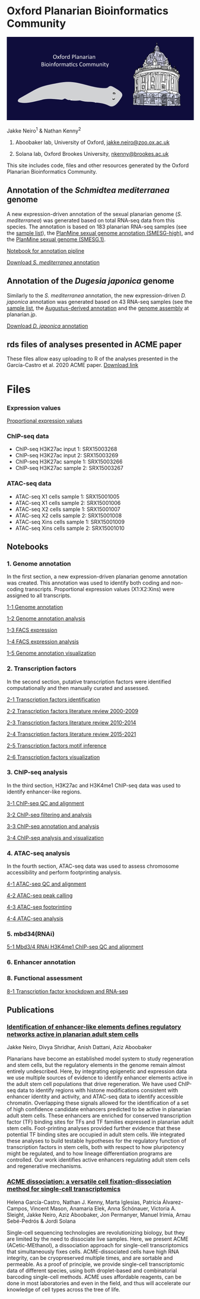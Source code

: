# Oxford Planarian Bioinformatics Community

<img src="Asset 6OxfordPlanarian.png" alt="hi" class="inline"/>

Jakke Neiro<sup>1</sup> & Nathan Kenny<sup>2</sup>

1. Aboobaker lab, University of Oxford, <jakke.neiro@zoo.ox.ac.uk>

2. Solana lab, Oxford Brookes University, <nkenny@brookes.ac.uk>

This site includes code, files and other resources generated by the Oxford Planarian Bioinformatics Community.

## Annotation of the *Schmidtea mediterranea* genome
A new expression-driven annotation of the sexual planarian genome (*S. mediterranea*) was generated based on total RNA-seq data from this species. The annotation is based on 183 planarian RNA-seq samples (see the [sample list](https://github.com/jakke-neiro/Oxplatys/blob/gh-pages/Smed_annotation.list)), the [PlanMine sexual genome annotation (SMESG-high)](http://planmine.mpi-cbg.de/planmine/aspect.do?name=Gene%20Predictions), and the [PlanMine sexual genome (SMESG.1)](http://planmine.mpi-cbg.de/planmine/aspect.do?name=Genomes). 

[Notebook for annotation pipline](https://github.com/jakke-neiro/Oxplatys/blob/gh-pages/Annotation_Smed.ipynb)

[Download *S. mediterranea* annotation](https://github.com/jakke-neiro/Oxplatys/raw/gh-pages/Schmidtea_mediterranea_Oxford_v1.gtf.zip)

## Annotation of the *Dugesia japonica* genome
Similarly to the *S. mediterranea* annotation, the new expression-driven *D. japonica* annotation was generated based on 43 RNA-seq samples (see the [sample list](https://github.com/jakke-neiro/oxplatys/blob/gh-pages/Djap_annotation.list), the [Augustus-derived annotation](http://planarian.jp/index.html) and the [genome assembly](http://planarian.jp/index.html) at planarian.jp.  

[Download *D. japonica* annotation](https://github.com/jakke-neiro/Oxplatys/raw/gh-pages/Dugesia_japonica_Oxford_v1.gtf.zip)

## rds files of analyses presented in ACME paper
These files allow easy uploading to R of the analyses presented in the García-Castro et al. 2020 ACME paper.
[Download link](https://doi.org/10.6084/m9.figshare.13614605)

# Files
### Expression values
[Proportional expression values](https://github.com/jakke-neiro/Oxplatys/raw/gh-pages/FACS_prop.csv.gz)

### ChIP-seq data
* ChIP-seq H3K27ac input 1: SRX15003268
* ChIP-seq H3K27ac input 2: SRX15003269
* ChIP-seq H3K27ac sample 1: SRX15003266
* ChIP-seq H3K27ac sample 2: SRX15003267

### ATAC-seq data
* ATAC-seq X1 cells sample 1: SRX15001005
* ATAC-seq X1 cells sample 2: SRX15001006
* ATAC-seq X2 cells sample 1: SRX15001007
* ATAC-seq X2 cells sample 2: SRX15001008
* ATAC-seq Xins cells sample 1: SRX15001009
* ATAC-seq Xins cells sample 2: SRX15001010

## Notebooks
### 1. Genome annotation
In the first section, a new expression-driven planarian genome annotation was created. This annotation was used to identify both coding and non-coding transcripts. Proportional expression values (X1:X2:Xins) were assigned to all transcripts.

[1-1 Genome annotation](https://github.com/jakke-neiro/Oxplatys/blob/gh-pages/notebooks/1-1-Genomeannotation.ipynb)

[1-2 Genome annotation analysis](https://github.com/jakke-neiro/Oxplatys/blob/gh-pages/notebooks/1-2-Genome-annotation-analysis.ipynb)

[1-3 FACS expression](https://github.com/jakke-neiro/Oxplatys/blob/gh-pages/notebooks/1-3-FACSexpression.ipynb)

[1-4 FACS expression analysis](https://github.com/jakke-neiro/Oxplatys/blob/gh-pages/notebooks/1-4-FACSexpression-R.ipynb)

[1-5 Genome annotation visualization](https://github.com/jakke-neiro/Oxplatys/blob/gh-pages/notebooks/1-5-Genome-annotation-analysis-R.ipynb)

### 2. Transcription factors
In the second section, putative transcription factors were identified computationally and then manually curated and assessed.  

[2-1 Transcription factors identification](https://github.com/jakke-neiro/Oxplatys/blob/gh-pages/notebooks/2-1-Transcription-factors-identification.ipynb)

[2-2 Transcription factors literature review 2000-2009](https://github.com/jakke-neiro/Oxplatys/blob/gh-pages/notebooks/2-2-Transcription-factors-literature-2000-2009.ipynb)

[2-3 Transcription factors literature review 2010-2014](https://github.com/jakke-neiro/Oxplatys/blob/gh-pages/notebooks/2-3-Transcription-factors-literature-2010-2014.ipynb)

[2-4 Transcription factors literature review 2015-2021](https://github.com/jakke-neiro/Oxplatys/blob/gh-pages/notebooks/2-4-Transcription-factors-literature-2015-2021.ipynb)

[2-5 Transcription factors motif inference](https://github.com/jakke-neiro/Oxplatys/blob/gh-pages/notebooks/2-5-Transcription-factors-motif-inference.ipynb)

[2-6 Transcription factors visualization](https://github.com/jakke-neiro/Oxplatys/blob/gh-pages/notebooks/2-6-Transcription-factors-plots-R.ipynb)


### 3. ChIP-seq analysis
In the third section, H3K27ac and H3K4me1 ChIP-seq data was used to identify enhancer-like regions.

[3-1 ChIP-seq QC and alignment](https://github.com/jakke-neiro/Oxplatys/blob/gh-pages/notebooks/3-1-ChIP-QCAlignment.ipynb)

[3-2 ChIP-seq filtering and analysis](https://github.com/jakke-neiro/Oxplatys/blob/gh-pages/notebooks/3-2-ChIP-FilteringAnalysis.ipynb)

[3-3 ChIP-seq annotation and analysis](https://github.com/jakke-neiro/Oxplatys/blob/gh-pages/notebooks/3-3-ChIPAnnotationAnalysis.ipynb)

[3-4 ChIP-seq analysis and visualization](https://github.com/jakke-neiro/Oxplatys/blob/gh-pages/notebooks/3-4-ChIP-Analysis-R.ipynb)

### 4. ATAC-seq analysis
In the fourth section, ATAC-seq data was used to assess chromosome accessibility and perform footprinting analysis. 

[4-1 ATAC-seq QC and alignment](https://github.com/jakke-neiro/Oxplatys/blob/gh-pages/notebooks/4-1-ATAC-QCAlign.ipynb)

[4-2 ATAC-seq peak calling](https://github.com/jakke-neiro/Oxplatys/blob/gh-pages/notebooks/4-2-ATAC-PeakCoverage.ipynb)

[4-3 ATAC-seq footprinting](https://github.com/jakke-neiro/Oxplatys/blob/gh-pages/notebooks/4-3-ATAC-footprinting.ipynb)

[4-4 ATAC-seq analysis](https://github.com/jakke-neiro/Oxplatys/blob/gh-pages/notebooks/4-4-ATACAnalysis.ipynb)

### 5. mbd34(RNAi)
[5-1 Mbd3/4 RNAi H3K4me1 ChIP-seq QC and alignment](https://github.com/jakke-neiro/Oxplatys/blob/gh-pages/notebooks/5-1-MBD34-RNAi-H3K4me1ChIP.ipynb)

### 6. Enhancer annotation

### 8. Functional assessment

[8-1 Transcription factor knockdown and RNA-seq](https://github.com/jakke-neiro/Oxplatys/blob/gh-pages/notebooks/8-1-TF-RNAseq.ipynb)



## Publications
### [Identification of enhancer-like elements defines regulatory networks active in planarian adult stem cells](https://www.biorxiv.org/content/10.1101/2022.02.03.479047v1)
Jakke Neiro, Divya Shridhar, Anish Dattani, Aziz Aboobaker

Planarians have become an established model system to study regeneration and stem cells, but the regulatory elements in the genome remain almost entirely undescribed. Here, by integrating epigenetic and expression data we use multiple sources of evidence to identify enhancer elements active in the adult stem cell populations that drive regeneration. We have used ChIP-seq data to identify regions with histone modifications consistent with enhancer identity and activity, and ATAC-seq data to identify accessible chromatin. Overlapping these signals allowed for the identification of a set of high confidence candidate enhancers predicted to be active in planarian adult stem cells. These enhancers are enriched for conserved transcription factor (TF) binding sites for TFs and TF families expressed in planarian adult stem cells. Foot-printing analyses provided further evidence that these potential TF binding sites are occupied in adult stem cells. We integrated these analyses to build testable hypotheses for the regulatory function of transcription factors in stem cells, both with respect to how pluripotency might be regulated, and to how lineage differentiation programs are controlled. Our work identifies active enhancers regulating adult stem cells and regenerative mechanisms.

### [ACME dissociation: a versatile cell fixation-dissociation method for single-cell transcriptomics](https://genomebiology.biomedcentral.com/articles/10.1186/s13059-021-02302-5)
Helena García-Castro, Nathan J. Kenny, Marta Iglesias, Patricia Álvarez-Campos, Vincent Mason, Anamaria Elek, Anna Schönauer, Victoria A. Sleight, Jakke Neiro, Aziz Aboobaker, Jon Permanyer, Manuel Irimia, Arnau Sebé-Pedrós & Jordi Solana

Single-cell sequencing technologies are revolutionizing biology, but they are limited by the need to dissociate live samples. Here, we present ACME (ACetic-MEthanol), a dissociation approach for single-cell transcriptomics that simultaneously fixes cells. ACME-dissociated cells have high RNA integrity, can be cryopreserved multiple times, and are sortable and permeable. As a proof of principle, we provide single-cell transcriptomic data of different species, using both droplet-based and combinatorial barcoding single-cell methods. ACME uses affordable reagents, can be done in most laboratories and even in the field, and thus will accelerate our knowledge of cell types across the tree of life.



